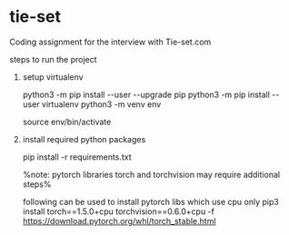 # tie-set
Coding assignment for the interview with Tie-set.com


steps to run the project

1. setup virtualenv

    python3 -m pip install --user --upgrade pip
    python3 -m pip install --user virtualenv
    python3 -m venv env

    source env/bin/activate

2. install required python packages

    pip install -r requirements.txt

    %note: pytorch libraries torch and torchvision may require additional steps%

    following can be used to install pytorch libs which use cpu only
    pip3 install torch==1.5.0+cpu torchvision==0.6.0+cpu -f https://download.pytorch.org/whl/torch_stable.html

